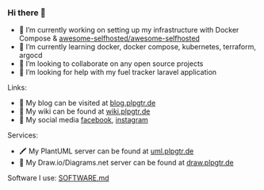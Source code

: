 ### Hi there 👋

- 🔭 I’m currently working on setting up my infrastructure with Docker Compose & [awesome-selfhosted/awesome-selfhosted](https://github.com/awesome-selfhosted/awesome-selfhosted)
- 🌱 I’m currently learning docker, docker compose, kubernetes, terraform, argocd
- 👯 I’m looking to collaborate on any open source projects
- 🤔 I’m looking for help with my fuel tracker laravel application

Links:

- 📓 My blog can be visited at [blog.plpgtr.de](https://blog.plpgtr.de)
- 📒 My wiki can be found at [wiki.plpgtr.de](https://wiki.plpgtr.de)
- 👥 My social media [facebook](https://www.facebook.com/plp.gtr/), [instagram](https://www.instagram.com/plp.gtr/)

Services:

- 🖍️ My PlantUML server can be found at [uml.plpgtr.de](https://uml.plpgtr.de)
- 🎨 My Draw.io/Diagrams.net server can be found at [draw.plpgtr.de](https://draw.plpgtr.de)

Software I use: [SOFTWARE.md](SOFTWARE.md)

<!--
**PLP-GTR/plp-GTR** is a ✨ _special_ ✨ repository because its `README.md` (this file) appears on your GitHub profile.

Here are some ideas to get you started:

- 🔭 I’m currently working on ...
- 🌱 I’m currently learning ...
- 👯 I’m looking to collaborate on ...
- 🤔 I’m looking for help with ...
- 💬 Ask me about ...
- 📫 How to reach me: ...
- 😄 Pronouns: ...
- ⚡ Fun fact: ...
-->
